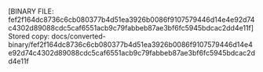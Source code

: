 [BINARY FILE: fef2f164dc8736c6cb080377b4d51ea3926b0086f9107579446d14e4e92d74c4302d89088cdc5caf6551acb9c79fabbeb87ae3bf6fc5945bdcac2dd4e11f]
Stored copy: docs/converted-binary/fef2f164dc8736c6cb080377b4d51ea3926b0086f9107579446d14e4e92d74c4302d89088cdc5caf6551acb9c79fabbeb87ae3bf6fc5945bdcac2dd4e11f
